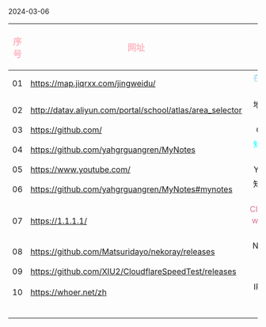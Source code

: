 2024-03-06

| <p style="text-align:center;color:#FFB6C1;font-size:1.1em;">序号</p> | <p style="text-align:center;color:#FFB6C1;font-size:1.1em;">网址</p> | <p style="text-align:center;color:#FFB6C1;font-size:1.1em;">备注</p> |
| :----------------------------------------------------------------: | :----------------------------------------------------------------- | :----------------------------------------------------------------: |
|                                 01                                 | https://map.jiqrxx.com/jingweidu/                                  |                 <font color=SkyBlue> 在线经纬度</font>                  |
|                                 02                                 | http://datav.aliyun.com/portal/school/atlas/area_selector          |                             地理小工具<br>                              |
|                                 03                                 | https://github.com/                                                |                               GitHub                               |
|                                 04                                 | https://github.com/yahgrguangren/MyNotes                           |                   <font color=Aqua>知识库存放地</font>                   |
|                                 05                                 | https://www.youtube.com/                                           |                              Youtube                               |
|                                 06                                 | https://github.com/yahgrguangren/MyNotes#mynotes                   |                               知识库存放地                               |
|                                 07                                 | https://1.1.1.1/                                                   |       <font color=PaleVioletRed>Cloudflare  warp应用程序</font>        |
|                                 08                                 | https://github.com/Matsuridayo/nekoray/releases<br>                |                             Nekobox下载                              |
|                                 09                                 | https://github.com/XIU2/CloudflareSpeedTest/releases<br>           |                                IP优选                                |
|                                 10                                 | https://whoer.net/zh                                               |                               IP地址检测                               |
|                                                                    |                                                                    |                                                                    |
|                                                                    |                                                                    |                                                                    |
|                                                                    |                                                                    |                                                                    |
|                                                                    |                                                                    |                                                                    |
